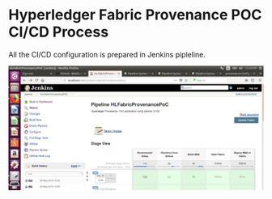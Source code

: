 # Hyperledger Fabric Provenance POC CI/CD Process

All the CI/CD configuration is prepared in Jenkins pipleline. 

![ConsoleOutPut](images/console.png)